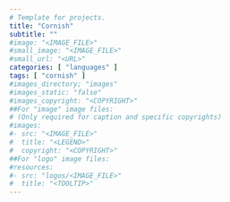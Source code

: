 ```yaml
---
# Template for projects.
title: "Cornish"
subtitle: ""
#image: "<IMAGE_FILE>"
#small_image: "<IMAGE_FILE>"
#small_url: "<URL>"
categories: [ "languages" ]
tags: [ "cornish" ]
#images_directory; "images"
#images_static: "false"
#images_copyright: "<COPYRIGHT>"
##For "image" image files:
# (Only required for caption and specific copyrights)
#images:
#- src: "<IMAGE_FILE>"
#  title: "<LEGEND>"
#  copyright: "<COPYRIGHT>"
##For "logo" image files:
#resources:
#- src: "logos/<IMAGE_FILE>"
#  title: "<TOOLTIP>"
---
```


